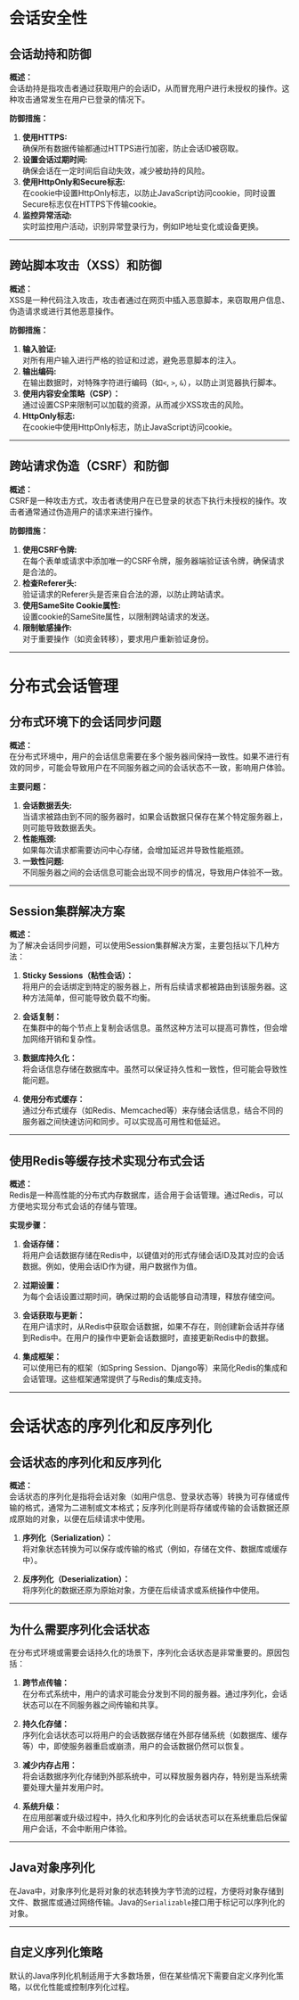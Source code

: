 # 会话安全性

## 会话劫持和防御

**概述：**  
会话劫持是指攻击者通过获取用户的会话ID，从而冒充用户进行未授权的操作。这种攻击通常发生在用户已登录的情况下。

**防御措施：**  
1. **使用HTTPS:**  
   确保所有数据传输都通过HTTPS进行加密，防止会话ID被窃取。
2. **设置会话过期时间:**  
   确保会话在一定时间后自动失效，减少被劫持的风险。
3. **使用HttpOnly和Secure标志:**  
   在cookie中设置HttpOnly标志，以防止JavaScript访问cookie，同时设置Secure标志仅在HTTPS下传输cookie。
4. **监控异常活动:**  
   实时监控用户活动，识别异常登录行为，例如IP地址变化或设备更换。

---

## 跨站脚本攻击（XSS）和防御

**概述：**  
XSS是一种代码注入攻击，攻击者通过在网页中插入恶意脚本，来窃取用户信息、伪造请求或进行其他恶意操作。

**防御措施：**  
1. **输入验证:**  
   对所有用户输入进行严格的验证和过滤，避免恶意脚本的注入。
2. **输出编码:**  
   在输出数据时，对特殊字符进行编码（如`<`, `>`, `&`），以防止浏览器执行脚本。
3. **使用内容安全策略（CSP）：**  
   通过设置CSP来限制可以加载的资源，从而减少XSS攻击的风险。
4. **HttpOnly标志:**  
   在cookie中使用HttpOnly标志，防止JavaScript访问cookie。

---

## 跨站请求伪造（CSRF）和防御

**概述：**  
CSRF是一种攻击方式，攻击者诱使用户在已登录的状态下执行未授权的操作。攻击者通常通过伪造用户的请求来进行操作。

**防御措施：**  
1. **使用CSRF令牌:**  
   在每个表单或请求中添加唯一的CSRF令牌，服务器端验证该令牌，确保请求是合法的。
2. **检查Referer头:**  
   验证请求的Referer头是否来自合法的源，以防止跨站请求。
3. **使用SameSite Cookie属性:**  
   设置cookie的SameSite属性，以限制跨站请求的发送。
4. **限制敏感操作:**  
   对于重要操作（如资金转移），要求用户重新验证身份。

---

# 分布式会话管理

## 分布式环境下的会话同步问题

**概述：**  
在分布式环境中，用户的会话信息需要在多个服务器间保持一致性。如果不进行有效的同步，可能会导致用户在不同服务器之间的会话状态不一致，影响用户体验。

**主要问题：**  
1. **会话数据丢失:**  
   当请求被路由到不同的服务器时，如果会话数据只保存在某个特定服务器上，则可能导致数据丢失。
2. **性能瓶颈:**  
   如果每次请求都需要访问中心存储，会增加延迟并导致性能瓶颈。
3. **一致性问题:**  
   不同服务器之间的会话信息可能会出现不同步的情况，导致用户体验不一致。

---

## Session集群解决方案

**概述：**  
为了解决会话同步问题，可以使用Session集群解决方案，主要包括以下几种方法：

1. **Sticky Sessions（粘性会话）：**  
   将用户的会话绑定到特定的服务器上，所有后续请求都被路由到该服务器。这种方法简单，但可能导致负载不均衡。
   
2. **会话复制：**  
   在集群中的每个节点上复制会话信息。虽然这种方法可以提高可靠性，但会增加网络开销和复杂性。
   
3. **数据库持久化：**  
   将会话信息存储在数据库中。虽然可以保证持久性和一致性，但可能会导致性能问题。
   
4. **使用分布式缓存：**  
   通过分布式缓存（如Redis、Memcached等）来存储会话信息，结合不同的服务器之间快速访问和同步。可以实现高可用性和低延迟。

---

## 使用Redis等缓存技术实现分布式会话

**概述：**  
Redis是一种高性能的分布式内存数据库，适合用于会话管理。通过Redis，可以方便地实现分布式会话的存储与管理。

**实现步骤：**  
1. **会话存储：**  
   将用户会话数据存储在Redis中，以键值对的形式存储会话ID及其对应的会话数据。例如，使用会话ID作为键，用户数据作为值。
   
2. **过期设置：**  
   为每个会话设置过期时间，确保过期的会话能够自动清理，释放存储空间。
   
3. **会话获取与更新：**  
   在用户请求时，从Redis中获取会话数据，如果不存在，则创建新会话并存储到Redis中。在用户的操作中更新会话数据时，直接更新Redis中的数据。
   
4. **集成框架：**  
   可以使用已有的框架（如Spring Session、Django等）来简化Redis的集成和会话管理。这些框架通常提供了与Redis的集成支持。

---

# 会话状态的序列化和反序列化

## 会话状态的序列化和反序列化

**概述：**  
会话状态的序列化是指将会话对象（如用户信息、登录状态等）转换为可存储或传输的格式，通常为二进制或文本格式；反序列化则是将存储或传输的会话数据还原成原始的对象，以便在后续请求中使用。

1. **序列化（Serialization）：**  
   将对象状态转换为可以保存或传输的格式（例如，存储在文件、数据库或缓存中）。
   
2. **反序列化（Deserialization）：**  
   将序列化的数据还原为原始对象，方便在后续请求或系统操作中使用。

---

## 为什么需要序列化会话状态

在分布式环境或需要会话持久化的场景下，序列化会话状态是非常重要的。原因包括：

1. **跨节点传输：**  
   在分布式系统中，用户的请求可能会分发到不同的服务器。通过序列化，会话状态可以在不同服务器之间传输和共享。
   
2. **持久化存储：**  
   序列化会话状态可以将用户的会话数据存储在外部存储系统（如数据库、缓存等）中，即使服务器重启或崩溃，用户的会话数据仍然可以恢复。
   
3. **减少内存占用：**  
   将会话数据序列化存储到外部系统中，可以释放服务器内存，特别是当系统需要处理大量并发用户时。
   
4. **系统升级：**  
   在应用部署或升级过程中，持久化和序列化的会话状态可以在系统重启后保留用户会话，不会中断用户体验。

---

## Java对象序列化

在Java中，对象序列化是将对象的状态转换为字节流的过程，方便将对象存储到文件、数据库或通过网络传输。Java的`Serializable`接口用于标记可以序列化的对象。

---

## 自定义序列化策略

默认的Java序列化机制适用于大多数场景，但在某些情况下需要自定义序列化策略，以优化性能或控制序列化过程。

